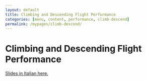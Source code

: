 ```yaml
---
layout: default
title: Climbing and Descending Flight Performance
categories: [menu, content, performance, climb-descend]
permalink: /mypages/climb-descend/
---
```


# Climbing and Descending Flight Performance

<p><a href="{{ site.url }}/assets/Salita.pdf">Slides in Italian here.</a></p>
